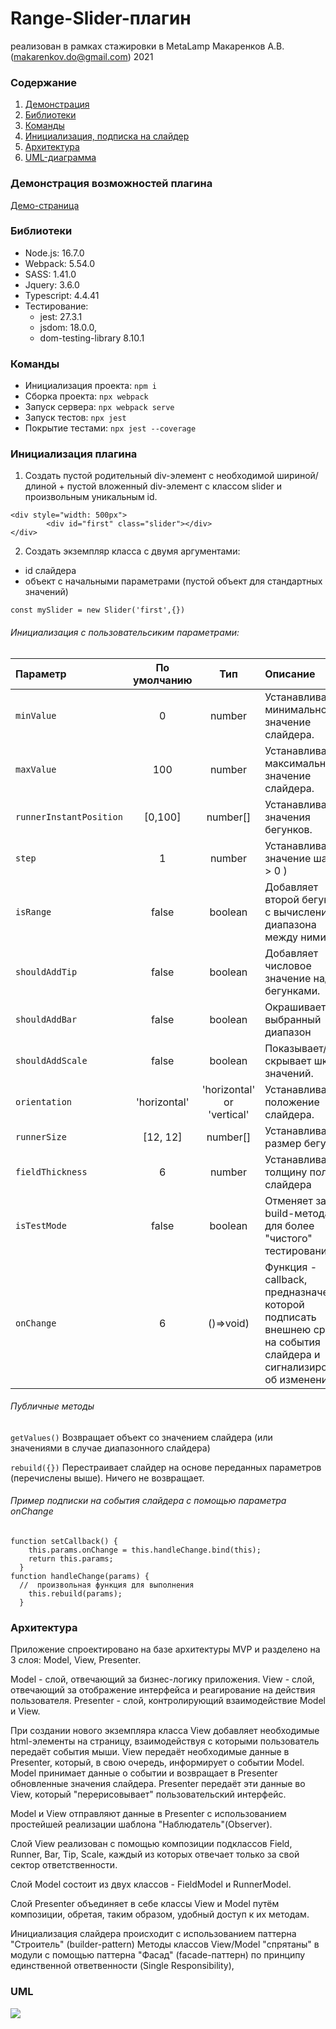 # Range-Slider-плагин
реализован в рамках стажировки в MetaLamp
Макаренков А.В. 
(makarenkov.do@gmail.com) 2021


### Содержание
1. [Демонстрация](#demo)
2. [Библиотеки](#libs)
3. [Команды](#commands)
4. [Инициализация, подписка на слайдер](#init)
5. [Архитектура](#arc)
6. [UML-диаграмма](#uml)

### Демонстрация возможностей плагина <a name="demo"></a> 
[Демо-страница](https://makarenkovdo.github.io/range-slider/dist/)

### Библиотеки <a name="libs"></a> 

* Node.js: 16.7.0
* Webpack: 5.54.0
* SASS: 1.41.0
* Jquery: 3.6.0
* Typescript: 4.4.41
* Тестирование: 
    - jest: 27.3.1
    - jsdom: 18.0.0,
    - dom-testing-library 8.10.1

### Команды <a name="commands"></a>
* Инициализация проекта: ```npm i```
* Сборка проекта: ```npx webpack```
* Запуск сервера: ```npx webpack serve```
* Запуск тестов: ```npx jest```
* Покрытие тестами: ```npx jest --coverage```

### Инициализация плагина <a name="init"></a> 
1) Создать пустой родительный div-элемент с необходимой шириной/длиной + пустой вложенный div-элемент с классом slider и произвольным уникальным id.
```
<div style="width: 500px">
        <div id="first" class="slider"></div>
</div>
```
2) Создать экземпляр класса c двумя аргументами:
- id слайдера
- объект с начальными параметрами (пустой объект для стандартных значений)
```
const mySlider = new Slider('first',{})
```

###### Инициализация с пользовательсиким параметрами:

| Параметр                            | По умолчанию | Тип     | Описание                                                                                     |
|:------------------------------------|:------------:|:-------:|:---------------------------------------------------------------------------------------------|
| ```minValue```               | 0            | number  | Устанавливает минимальное значение слайдера.                                                 |
| ```maxValue```               | 100         | number  | Устанавливает максимальное значение слайдера.                                                |
| ```runnerInstantPosition```             | [0,100]          | number[]  | Устанавливает значения бегунков.                                                       |
| ```step```             | 1            | number  | Устанавливает значение шага ( > 0 )     |
| ```isRange```         | false        | boolean | Добавляет второй бегунок с вычислением диапазона между ними.                                                          |
| ```shouldAddTip```             | false         | boolean | Добавляет числовое значение над бегунками.                                                  |
| ```shouldAddBar```        | false        | boolean | Окрашивает выбранный диапазон                                                                     
| ```shouldAddScale```           | false        | boolean | Показывает/скрывает шкалу значений.                                                          
| ```orientation```     | 'horizontal'        | 'horizontal' or 'vertical' | Устанавливает положение слайдера.     
| ```runnerSize```     | [12, 12]        | number[] | Устанавливает размер бегунков
| ```fieldThickness```     | 6       | number | Устанавливает толщину поля слайдера
| ```isTestMode```     | false       | boolean | Отменяет запуск build-метода для более "чистого" тестирования
| ```onChange```     | 6       | ()=>void) | Функция - callback, предназначение которой подписать внешнею среду на события слайдера и сигнализировать об изменениях.



###### Публичные методы

```getValues()``` Возвращает объект со значением слайдера (или значениями в случае диапазонного слайдера) 

```rebuild({})``` Перестраивает слайдер на основе переданных параметров (перечислены выше). Ничего не возвращает.

###### Пример подписки на события слайдера с помощью параметра onChange

```
function setCallback() {
    this.params.onChange = this.handleChange.bind(this);
    return this.params;
  }
function handleChange(params) {
  //  произвольная функция для выполнения
    this.rebuild(params); 
  }
```

### Архитектура <a name="arc"></a>
Приложение спроектировано на базе архитектуры MVP и разделено на 3 слоя: Model, View, Presenter.

Model - слой, отвечающий за бизнес-логику приложения.
View - слой, отвечающий за отображение интерфейса и реагирование на действия пользователя.
Presenter - слой, контролирующий взаимодействие Model и View.

При создании нового экземпляра класса View добавляет необходимые html-элементы на страницу, взаимодействуя с которыми пользователь передаёт события мыши. View передаёт необходимые данные в Presenter, который, в свою очередь, информирует о событии Model.
Model принимает данные о событии и возвращает в Presenter обновленные значения слайдера. Presenter передаёт эти данные во View, который "перерисовывает" пользовательский интерфейс.

Model и View отправляют данные в Presenter с использованием простейшей реализации шаблона "Наблюдатель"(Observer).

Слой View реализован с помощью композиции подклассов Field, Runner, Bar, Tip, Scale, каждый из которых отвечает только  за свой сектор ответственности.

Слой Model состоит из двух классов - FieldModel и RunnerModel.

Слой Presenter объединяет в себе классы View и Model путём композиции, обретая, таким образом, удобный доступ к их методам.

Инициализация слайдера происходит с использованием паттерна "Строитель" (builder-pattern)
Методы классов View/Model "спрятаны" в модули с помощью паттерна "Фасад" (facade-паттерн) по принципу единственной ответвенности (Single Responsibility), 

### UML <a name="uml"></a>
![](slider-uml.png)